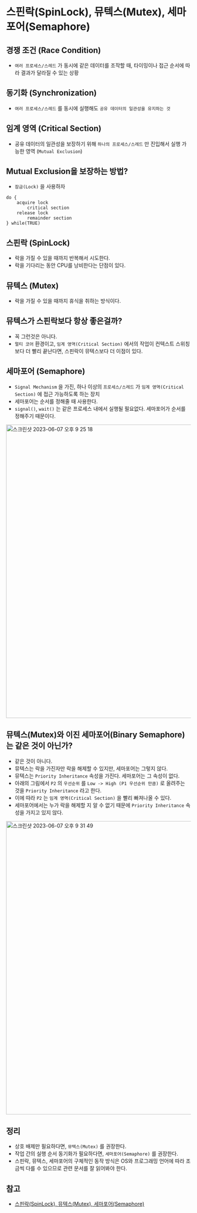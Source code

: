 # 스핀락(SpinLock), 뮤텍스(Mutex), 세마포어(Semaphore)

## 경쟁 조건 (Race Condition)

- `여러 프로세스/스레드` 가 동시에 같은 데이터를 조작할 때, 타이밍이나 접근 순서에 따라 결과가 달라질 수 있는 상황

## 동기화 (Synchronization)

- `여러 프로세스/스레드` 를 동시에 실행해도 `공유 데이터의 일관성을 유지하는 것`

## 임계 영역 (Critical Section)

- 공유 데이터의 일관성을 보장하기 위해 `하나의 프로세스/스레드` 만 진입해서 실행 가능한 영역 (`Mutual Exclusion`)

## Mutual Exclusion을 보장하는 방법?

- `잠금(Lock)` 을 사용하자

```
do {
    acquire lock
        critical section
    release lock 
        remainder section
} while(TRUE)
```

## 스핀락 (SpinLock)

- 락을 가질 수 있을 때까지 반복해서 시도한다.
- 락을 기다리는 동안 CPU를 낭비한다는 단점이 있다.

## 뮤텍스 (Mutex)

- 락을 가질 수 있을 때까지 휴식을 취하는 방식이다.

## 뮤텍스가 스핀락보다 항상 좋은걸까?

- 꼭 그런것은 아니다.
- `멀티 코어` 환경이고, `임계 영역(Critical Section)` 에서의 작업이 컨텍스트 스위칭보다 더 빨리 끝난다면, 스핀락이 뮤텍스보다 더 이점이 있다.

## 세마포어 (Semaphore)

- `Signal Mechanism` 을 가진, 하나 이상의 `프로세스/스레드` 가 `임계 영역(Critical Section)` 에 접근 가능하도록 하는 장치
- 세마포어는 순서를 정해줄 때 사용한다.
- `signal()`, `wait()` 는 같은 프로세스 내에서 실행될 필요없다. 세마포어가 순서를 정해주기 때문이다.

<img width="800" alt="스크린샷 2023-06-07 오후 9 25 18" src="https://github.com/bestdevhyo1225/dev-log/assets/23515771/181abf87-f00d-456b-afdd-eaabd83ac090">

## 뮤텍스(Mutex)와 이진 세마포어(Binary Semaphore)는 같은 것이 아닌가?

- 같은 것이 아니다.
- 뮤텍스는 락을 가진자만 락을 해제할 수 있지만, 세마포어는 그렇지 않다.
- 뮤텍스는 `Priority Inheritance` 속성을 가진다. 세마포어는 그 속성이 없다.
- 아래의 그림에서 `P2` 의 `우선순위` 를 `Low -> High (P1 우선순위 만큼)` 로 올려주는 것을 `Priority Inheritance` 라고 한다.
- 이에 따라 `P2` 는 `임계 영역(Critical Section)` 을 빨리 빠져나올 수 있다.
- 세마포어에서는 누가 락을 해제할 지 알 수 없기 때문에 `Priority Inheritance` 속성을 가지고 있지 않다.

<img width="800" alt="스크린샷 2023-06-07 오후 9 31 49" src="https://github.com/bestdevhyo1225/dev-log/assets/23515771/8bf3e8ee-6f17-40bd-9b99-1108e875ac18">

## 정리

- 상호 배제만 필요하다면, `뮤텍스(Mutex)` 를 권장한다.
- 작업 간의 실행 순서 동기화가 필요하다면, `세마포어(Semaphore)` 를 권장한다.
- 스핀락, 뮤텍스, 세마포어의 구체적인 동작 방식은 OS와 프로그래밍 언어에 따라 조금씩 다를 수 있으므로 관련 문서를 잘 읽어봐야 한다.

## 참고

- [스핀락(SpinLock), 뮤텍스(Mutex), 세마포어(Semaphore)](https://www.youtube.com/watch?v=gTkvX2Awj6g&list=PLcXyemr8ZeoQOtSUjwaer0VMJSMfa-9G-&index=6)
